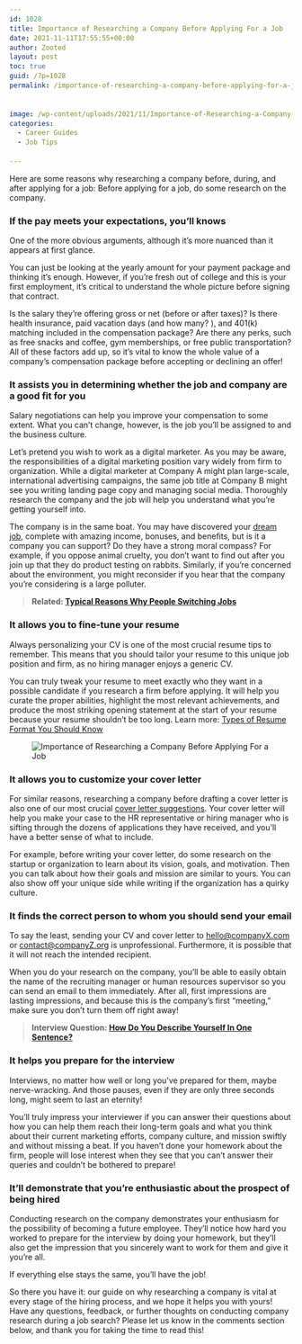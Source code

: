 ```yaml
---
id: 1028
title: Importance of Researching a Company Before Applying For a Job
date: 2021-11-11T17:55:55+00:00
author: Zooted
layout: post
toc: true
guid: /?p=1028
permalink: /importance-of-researching-a-company-before-applying-for-a-job/


image: /wp-content/uploads/2021/11/Importance-of-Researching-a-Company-Before-Applying-For-a-Job.jpg
categories:
  - Career Guides
  - Job Tips
 
---
```

Here are some reasons why researching a company before, during, and after applying for a job: Before applying for a job, do some research on the company.

 

### **If the pay meets your expectations, you&#8217;ll know**s

One of the more obvious arguments, although it&#8217;s more nuanced than it appears at first glance.

You can just be looking at the yearly amount for your payment package and thinking it&#8217;s enough. However, if you&#8217;re fresh out of college and this is your first employment, it&#8217;s critical to understand the whole picture before signing that contract.

Is the salary they&#8217;re offering gross or net (before or after taxes)? Is there health insurance, paid vacation days (and how many? ), and 401(k) matching included in the compensation package? Are there any perks, such as free snacks and coffee, gym memberships, or free public transportation? All of these factors add up, so it&#8217;s vital to know the whole value of a company&#8217;s compensation package before accepting or declining an offer!

 
### **It assists you in determining whether the job and company are a good fit for you**

Salary negotiations can help you improve your compensation to some extent. What you can&#8217;t change, however, is the job you&#8217;ll be assigned to and the business culture.

Let&#8217;s pretend you wish to work as a digital marketer. As you may be aware, the responsibilities of a digital marketing position vary widely from firm to organization. While a digital marketer at Company A might plan large-scale, international advertising campaigns, the same job title at Company B might see you writing landing page copy and managing social media. Thoroughly research the company and the job will help you understand what you&#8217;re getting yourself into.

The company is in the same boat. You may have discovered your [dream job](/how-to-figure-out-if-you-are-right-for-the-job/), complete with amazing income, bonuses, and benefits, but is it a company you can support? Do they have a strong moral compass? For example, if you oppose animal cruelty, you don&#8217;t want to find out after you join up that they do product testing on rabbits. Similarly, if you&#8217;re concerned about the environment, you might reconsider if you hear that the company you&#8217;re considering is a large polluter.

 
<blockquote class="wp-block-quote">
  <p>
    <strong>Related: <a href="/typical-reasons-why-people-switching-jobs/">Typical Reasons Why People Switching Jobs</a></strong>
  </p>
</blockquote>

 

### **It allows you to fine-tune your resume**

Always personalizing your CV is one of the most crucial resume tips to remember. This means that you should tailor your resume to this unique job position and firm, as no hiring manager enjoys a generic CV.

You can truly tweak your resume to meet exactly who they want in a possible candidate if you research a firm before applying. It will help you curate the proper abilities, highlight the most relevant achievements, and produce the most striking opening statement at the start of your resume because your resume shouldn&#8217;t be too long. Learn more: [Types of Resume Format You Should Know](/types-of-resume-format-you-should-know/)

 <figure class="wp-block-image size-full">

<img loading="lazy" width="700" height="394" src="/wp-content/uploads/2021/11/Importance-of-Researching-a-Company-Before-Applying-For-a-Job.jpeg" alt="Importance of Researching a Company Before Applying For a Job" class="wp-image-1029" srcset="/wp-content/uploads/2021/11/Importance-of-Researching-a-Company-Before-Applying-For-a-Job.jpeg 700w, /wp-content/uploads/2021/11/Importance-of-Researching-a-Company-Before-Applying-For-a-Job-300x169.jpeg 300w" sizes="(max-width: 700px) 100vw, 700px" /> </figure> 

 
### **It allows you to customize your cover letter**

For similar reasons, researching a company before drafting a cover letter is also one of our most crucial [cover letter suggestions](/cover-letter-tips-for-new-freelancers/). Your cover letter will help you make your case to the HR representative or hiring manager who is sifting through the dozens of applications they have received, and you&#8217;ll have a better sense of what to include.

For example, before writing your cover letter, do some research on the startup or organization to learn about its vision, goals, and motivation. Then you can talk about how their goals and mission are similar to yours. You can also show off your unique side while writing if the organization has a quirky culture.

 

### **It finds the correct person to whom you should send your email**

To say the least, sending your CV and cover letter to hello@companyX.com or contact@companyZ.org is unprofessional. Furthermore, it is possible that it will not reach the intended recipient.

When you do your research on the company, you&#8217;ll be able to easily obtain the name of the recruiting manager or human resources supervisor so you can send an email to them immediately. After all, first impressions are lasting impressions, and because this is the company&#8217;s first &#8220;meeting,&#8221; make sure you don&#8217;t turn them off right away!

 
<blockquote class="wp-block-quote">
  <p>
    <strong>Interview Question: <a href="/interview-question-how-do-you-describe-yourself-in-one-sentence/">How Do You Describe Yourself In One Sentence?</a></strong>
  </p>
</blockquote>

 
### **It helps you prepare for the interview**

Interviews, no matter how well or long you&#8217;ve prepared for them, maybe nerve-wracking. And those pauses, even if they are only three seconds long, might seem to last an eternity!

You&#8217;ll truly impress your interviewer if you can answer their questions about how you can help them reach their long-term goals and what you think about their current marketing efforts, company culture, and mission swiftly and without missing a beat. If you haven&#8217;t done your homework about the firm, people will lose interest when they see that you can&#8217;t answer their queries and couldn&#8217;t be bothered to prepare!

 

### **It&#8217;ll demonstrate that you&#8217;re enthusiastic about the prospect of being hired**

Conducting research on the company demonstrates your enthusiasm for the possibility of becoming a future employee. They&#8217;ll notice how hard you worked to prepare for the interview by doing your homework, but they&#8217;ll also get the impression that you sincerely want to work for them and give it you&#8217;re all.

If everything else stays the same, you&#8217;ll have the job!

So there you have it: our guide on why researching a company is vital at every stage of the hiring process, and we hope it helps you with yours! Have any questions, feedback, or further thoughts on conducting company research during a job search? Please let us know in the comments section below, and thank you for taking the time to read this!
 